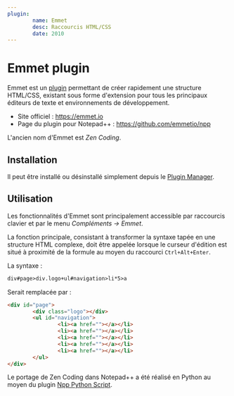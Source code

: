 ```yaml
---
plugin:
        name: Emmet
        desc: Raccourcis HTML/CSS
        date: 2010
---
```

# Emmet plugin

Emmet est un [plugin](../plugins.md) permettant de créer rapidement une structure HTML/CSS, existant sous forme d'extension pour tous les principaux éditeurs de texte et environnements de développement.

- Site officiel : <https://emmet.io>
- Page du plugin pour Notepad++ : <https://github.com/emmetio/npp>

L'ancien nom d'Emmet est *Zen Coding*.

## Installation

Il peut être installé ou désinstallé simplement depuis le [Plugin Manager](plugin-manager.md).

## Utilisation

Les fonctionnalités d'Emmet sont principalement accessible par raccourcis clavier et par le menu *Compléments -> Emmet*.

La fonction principale, consistant à transformer la syntaxe tapée en une structure HTML complexe, doit être appelée lorsque le curseur d'édition est situé à proximité de la formule au moyen du raccourci `Ctrl+Alt+Enter`.

La syntaxe :

```html
div#page>div.logo+ul#navigation>li*5>a
```

Serait remplacée par :

```html
<div id="page">
        <div class="logo"></div>
        <ul id="navigation">
                <li><a href=""></a></li>
                <li><a href=""></a></li>
                <li><a href=""></a></li>
                <li><a href=""></a></li>
                <li><a href=""></a></li>
        </ul>
</div>
```

Le portage de Zen Coding dans Notepad++ a été réalisé en Python au moyen du plugin [Npp Python Script](http://sourceforge.net/projects/npppythonscript).
